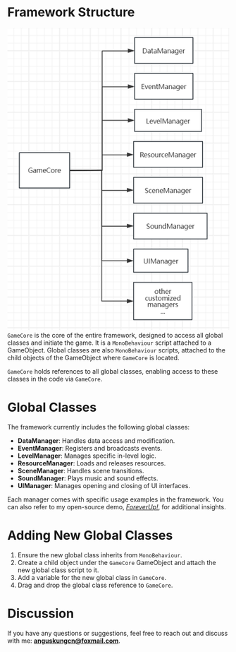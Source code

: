 # Framework Structure
![FrameworkUML](./Attachments/FrameworkUML.png)
`GameCore` is the core of the entire framework, designed to access all global classes and initiate the game. It is a `MonoBehaviour` script attached to a GameObject. Global classes are also `MonoBehaviour` scripts, attached to the child objects of the GameObject where `GameCore` is located.

`GameCore` holds references to all global classes, enabling access to these classes in the code via `GameCore`.

# Global Classes
The framework currently includes the following global classes:

- **DataManager**: Handles data access and modification.
- **EventManager**: Registers and broadcasts events.
- **LevelManager**: Manages specific in-level logic.
- **ResourceManager**: Loads and releases resources.
- **SceneManager**: Handles scene transitions.
- **SoundManager**: Plays music and sound effects.
- **UIManager**: Manages opening and closing of UI interfaces.

Each manager comes with specific usage examples in the framework. You can also refer to my open-source demo, [_ForeverUp!_](https://github.com/AngusK97/Game_ForeverUp_NoPaidResourceVersion), for additional insights.

# Adding New Global Classes
1. Ensure the new global class inherits from `MonoBehaviour`.
2. Create a child object under the `GameCore` GameObject and attach the new global class script to it.
3. Add a variable for the new global class in `GameCore`.
4. Drag and drop the global class reference to `GameCore`.

# Discussion
If you have any questions or suggestions, feel free to reach out and discuss with me: **anguskungcn@foxmail.com**.
